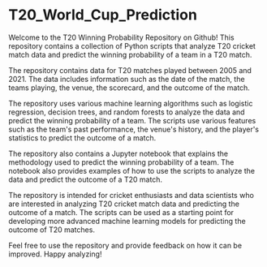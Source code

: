 # T20_World_Cup_Prediction
Welcome to the T20 Winning Probability Repository on Github! This repository contains a collection of Python scripts that analyze T20 cricket match data and predict the winning probability of a team in a T20 match.

The repository contains data for T20 matches played between 2005 and 2021. 
The data includes information such as the date of the match, the teams playing, the venue, the scorecard, and the outcome of the match.

The repository uses various machine learning algorithms such as logistic regression, decision trees, and random forests to analyze the data and predict the winning probability of a team. 
The scripts use various features such as the team's past performance, the venue's history, and the player's statistics to predict the outcome of a match.

The repository also contains a Jupyter notebook that explains the methodology used to predict the winning probability of a team. 
The notebook also provides examples of how to use the scripts to analyze the data and predict the outcome of a T20 match.

The repository is intended for cricket enthusiasts and data scientists who are interested in analyzing T20 cricket match data and predicting the outcome of a match. 
The scripts can be used as a starting point for developing more advanced machine learning models for predicting the outcome of T20 matches.

Feel free to use the repository and provide feedback on how it can be improved. Happy analyzing!
